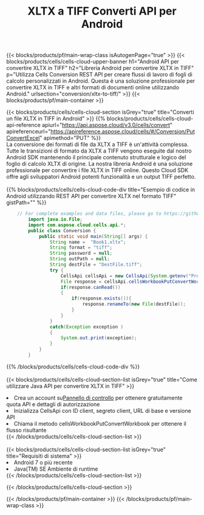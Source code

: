 ﻿---
title:  XLTX a TIFF Converti API per Android
description:  Utilizzo di Aspose.Cells Cloud SDK per Android per convertire il file in formato XLTX nel file in formato TIFF.
url: /it/android/conversion/xltx-to-tiff/
---
{{< blocks/products/pf/main-wrap-class isAutogenPage="true" >}}
{{< blocks/products/cells/cells-cloud-upper-banner h1="Android API per convertire XLTX in TIFF" h2="Libreria Android per convertire XLTX in TIFF" p="Utilizza Cells Conversion REST API per creare flussi di lavoro di fogli di calcolo personalizzati in Android. Questa è una soluzione professionale per convertire XLTX in TIFF e altri formati di documenti online utilizzando Android." urlsection="conversion/xltx-to-tiff/" >}}
{{< blocks/products/pf/main-container >}}

{{< blocks/products/cells/cells-cloud-section isGrey="true" title="Converti un file XLTX in TIFF in Android" >}}
{{% blocks/products/cells/cells-cloud-api-reference apiurl="https://api.aspose.cloud/v3.0/cells/convert" apireferenceurl="https://apireference.aspose.cloud/cells/#/Conversion/PutConvertExcel" apimethod="PUT" %}}
<br/>
La conversione dei formati di file da XLTX a TIFF è un'attività complessa. Tutte le transizioni di formato da XLTX a TIFF vengono eseguite dal nostro Android SDK mantenendo il principale contenuto strutturale e logico del foglio di calcolo XLTX di origine. La nostra libreria Android è una soluzione professionale per convertire i file XLTX in TIFF online. Questo Cloud SDK offre agli sviluppatori Android potenti funzionalità e un output TIFF perfetto.
<br/>
<br/>
{{% blocks/products/cells/cells-cloud-code-div title="Esempio di codice in Android utilizzando REST API per convertire XLTX nel formato TIFF" gistPath="" %}}
 
```java
    // For complete examples and data files, please go to https://github.com/aspose-cells-cloud/aspose-cells-cloud-android/
        import java.io.File;
        import com.aspose.cloud.cells.api.*;
        public class Conversion {
            public static void main(String[] args) {
                String name =  "Book1.xltx";
                String format = "tiff";
                String password = null;
                String outPath = null;
                String destFile = "DestFile.tiff";
                try {
                    CellsApi cellsApi = new CellsApi(System.getenv("ProductClientId"), System.getenv("ProductClientSecret"));
                    File response = cellsApi.cellsWorkbookPutConvertWorkbook(new File(name), format, password, outPath, null,null);            
                    if(response.canRead())
                    {
                        if(response.exists()){
                            response.renameTo(new File(destFile));
                        }                
                    }
                }
                catch(Exception exception )
                {
                    System.out.print(exception);
                }
            }
        }
```
 
{{% /blocks/products/cells/cells-cloud-code-div %}}
<br/>
<br/>
{{< blocks/products/cells/cells-cloud-section-list isGrey="true" title="Come utilizzare Java API per convertire XLTX in TIFF" >}}
<li> Crea un account su<a href="https://dashboard.aspose.cloud/">Pannello di controllo</a> per ottenere gratuitamente quota API e dettagli di autorizzazione</li>
<li>Inizializza CellsApi con ID client, segreto client, URL di base e versione API</li>
<li>Chiama il metodo cellsWorkbookPutConvertWorkbook per ottenere il flusso risultante</li>
{{< /blocks/products/cells/cells-cloud-section-list >}}
<br/>
<br/>
{{< blocks/products/cells/cells-cloud-section-list isGrey="true" title="Requisiti di sistema" >}}
<li>Android 7 o più recente</li>
<li>Java(TM) SE Ambiente di runtime</li>
{{< /blocks/products/cells/cells-cloud-section-list >}}

{{< /blocks/products/cells/cells-cloud-section >}}

{{< /blocks/products/pf/main-container >}}
{{< /blocks/products/pf/main-wrap-class >}}
